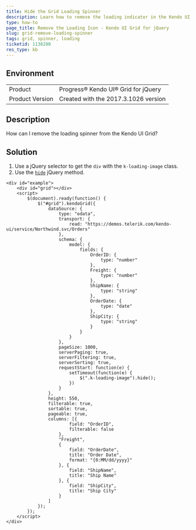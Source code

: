 ```yaml
---
title: Hide the Grid Loading Spinner
description: Learn how to remove the loading indicator in the Kendo UI Grid.
type: how-to
page_title: Remove the Loading Icon - Kendo UI Grid for jQuery
slug: grid-remove-loading-spinner
tags: grid, spinner, loading
ticketid: 1138280
res_type: kb
---
```


## Environment

<table>
 <tr>
  <td>Product</td>
  <td>Progress® Kendo UI® Grid for jQuery</td> 
 </tr>
 <tr>
  <td>Product Version</td>
  <td>Created with the 2017.3.1026 version</td>
 </tr>
</table>

## Description

How can I remove the loading spinner from the Kendo UI Grid?

## Solution

1. Use a jQuery selector to get the `div` with the `k-loading-image` class.
1. Use the [`hide`](https://api.jquery.com/hide/) jQuery method.

```dojo
<div id="example">
    <div id="grid"></div>
    <script>
        $(document).ready(function() {
            $("#grid").kendoGrid({
                dataSource: {
                    type: "odata",
                    transport: {
                        read: "https://demos.telerik.com/kendo-ui/service/Northwind.svc/Orders"
                    },
                    schema: {
                        model: {
                            fields: {
                                OrderID: {
                                    type: "number"
                                },
                                Freight: {
                                    type: "number"
                                },
                                ShipName: {
                                    type: "string"
                                },
                                OrderDate: {
                                    type: "date"
                                },
                                ShipCity: {
                                    type: "string"
                                }
                            }
                        }
                    },
                    pageSize: 1000,
                    serverPaging: true,
                    serverFiltering: true,
                    serverSorting: true,
                    requestStart: function(e) {
                        setTimeout(function(e) {
                            $(".k-loading-image").hide();
                        })
                    }
                },
                height: 550,
                filterable: true,
                sortable: true,
                pageable: true,
                columns: [{
                        field: "OrderID",
                        filterable: false
                    },
                    "Freight",
                    {
                        field: "OrderDate",
                        title: "Order Date",
                        format: "{0:MM/dd/yyyy}"
                    }, {
                        field: "ShipName",
                        title: "Ship Name"
                    }, {
                        field: "ShipCity",
                        title: "Ship City"
                    }
                ]
            });
        });
    </script>
</div>
```
